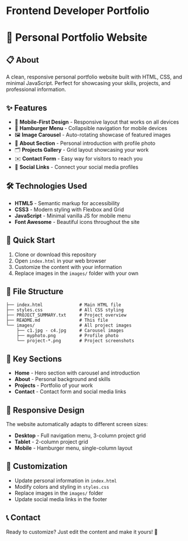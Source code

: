 # Frontend Developer Portfolio
# 🎨 Personal Portfolio Website

## 📋 About

A clean, responsive personal portfolio website built with HTML, CSS, and minimal JavaScript. Perfect for showcasing your skills, projects, and professional information.

## ✨ Features

- 📱 **Mobile-First Design** - Responsive layout that works on all devices
- 🍔 **Hamburger Menu** - Collapsible navigation for mobile devices
- 🖼️ **Image Carousel** - Auto-rotating showcase of featured images
- 👤 **About Section** - Personal introduction with profile photo
- 🗂️ **Projects Gallery** - Grid layout showcasing your work
- ✉️ **Contact Form** - Easy way for visitors to reach you
- 🔗 **Social Links** - Connect your social media profiles

## 🛠️ Technologies Used

- **HTML5** - Semantic markup for accessibility
- **CSS3** - Modern styling with Flexbox and Grid
- **JavaScript** - Minimal vanilla JS for mobile menu
- **Font Awesome** - Beautiful icons throughout the site

## 🚀 Quick Start

1. Clone or download this repository
2. Open `index.html` in your web browser
3. Customize the content with your information
4. Replace images in the `images/` folder with your own

## 📁 File Structure

```
├── index.html              # Main HTML file
├── styles.css              # All CSS styling
├── PROJECT_SUMMARY.txt     # Project overview
├── README.md               # This file
└── images/                 # All project images
    ├── c1.jpg - c4.jpg     # Carousel images
    ├── myphoto.png         # Profile photo
    └── project-*.png       # Project screenshots
```

## 🎯 Key Sections

- **Home** - Hero section with carousel and introduction
- **About** - Personal background and skills
- **Projects** - Portfolio of your work
- **Contact** - Contact form and social media links

## 📱 Responsive Design

The website automatically adapts to different screen sizes:

- **Desktop** - Full navigation menu, 3-column project grid
- **Tablet** - 2-column project grid
- **Mobile** - Hamburger menu, single-column layout

## 🔧 Customization

- Update personal information in `index.html`
- Modify colors and styling in `styles.css`
- Replace images in the `images/` folder
- Update social media links in the footer

## 📞 Contact

Ready to customize? Just edit the content and make it yours! 🚀
